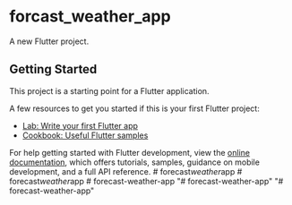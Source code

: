 # forcast_weather_app

A new Flutter project.

## Getting Started

This project is a starting point for a Flutter application.

A few resources to get you started if this is your first Flutter project:

- [Lab: Write your first Flutter app](https://docs.flutter.dev/get-started/codelab)
- [Cookbook: Useful Flutter samples](https://docs.flutter.dev/cookbook)

For help getting started with Flutter development, view the
[online documentation](https://docs.flutter.dev/), which offers tutorials,
samples, guidance on mobile development, and a full API reference.
#   f o r e c a s t _ w e a t h e r _ a p p  
 #   f o r e c a s t _ w e a t h e r _ a p p  
 #   f o r e c a s t - w e a t h e r - a p p  
 "# forecast-weather-app" 
"# forecast-weather-app" 
